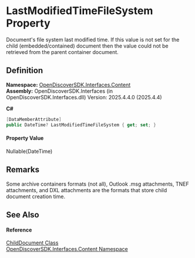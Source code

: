 # LastModifiedTimeFileSystem Property


Document's file system last modified time. If this value is not set for the child (embedded/contained) document then the value could not be retrieved from the parent container document.



## Definition
**Namespace:** <a href="79f11d04-c275-b915-db5b-ab2227989555">OpenDiscoverSDK.Interfaces.Content</a>  
**Assembly:** OpenDiscoverSDK.Interfaces (in OpenDiscoverSDK.Interfaces.dll) Version: 2025.4.4.0 (2025.4.4)

**C#**
``` C#
[DataMemberAttribute]
public DateTime? LastModifiedTimeFileSystem { get; set; }
```



#### Property Value
Nullable(DateTime)

## Remarks
Some archive containers formats (not all), Outlook .msg attachments, TNEF attachments, and DXL attachments are the formats that store child document creation time.

## See Also


#### Reference
<a href="b03bea52-0626-6949-6cc8-dc453414dd35">ChildDocument Class</a>  
<a href="79f11d04-c275-b915-db5b-ab2227989555">OpenDiscoverSDK.Interfaces.Content Namespace</a>  
